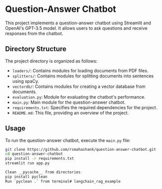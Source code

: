 # Question-Answer Chatbot

This project implements a question-answer chatbot using Streamlit and OpenAI's GPT-3.5 model. It allows users to ask questions and receive responses from the chatbot.

## Directory Structure

The project directory is organized as follows:

- `loaders/`: Contains modules for loading documents from PDF files.
- `splitters/`: Contains modules for splitting documents into sentences using spaCy.
- `vectordb/`: Contains modules for creating a vector database from documents.
- `evaluation.py`: Module for evaluating the chatbot's performance.
- `main.py`: Main module for the question-answer chatbot.
- `requirements.txt`: Specifies the required dependencies for the project.
- `README.md`: This file, providing an overview of the project.

## Usage

To run the question-answer chatbot, execute the `main.py` file:

```bash
git clone https://github.com/rsmahashank/question-answer-chatbot.git
cd question-answer-chatbot
pip install -r requirements.txt
streamlit run app.py

Clean __pycache__ from directories
pip install pyclean
Run `pyclean .` from terminal# langchain_rag_example